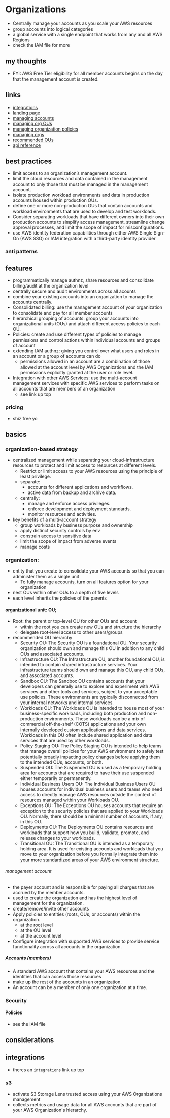 # Organizations

- Centrally manage your accounts as you scale your AWS resources
- group accounts into logical categories
- a global service with a single endpoint that works from any and all AWS Regions
- check the IAM file for more

## my thoughts

- FYI: AWS Free Tier eligibility for all member accounts begins on the day that the management account is created.

## links

- [integrations](https://docs.aws.amazon.com/organizations/latest/userguide/orgs_integrate_services_list.html)
- [landing page](https://aws.amazon.com/organizations/?did=ap_card&trk=ap_card)
- [managing accounts](https://docs.aws.amazon.com/organizations/latest/userguide/orgs_manage_accounts.html)
- [managing org OUs](https://docs.aws.amazon.com/organizations/latest/userguide/orgs_manage_ous.html)
- [managing organization policies](https://docs.aws.amazon.com/organizations/latest/userguide/orgs_manage_policies.html)
- [managing orgs](https://docs.aws.amazon.com/organizations/latest/userguide/orgs_manage_org.html)
- [recommended OUs](https://docs.aws.amazon.com/whitepapers/latest/organizing-your-aws-environment/recommended-ous.html)
- [api reference](https://docs.aws.amazon.com/organizations/latest/APIReference/Welcome.html)

## best practices

- limit access to an organization’s management account.
- limit the cloud resources and data contained in the management account to only those that must be managed in the management account.
- isolate production workload environments and data in production accounts housed within production OUs.
- define one or more non-production OUs that contain accounts and workload environments that are used to develop and test workloads.
- Consider separating workloads that have different owners into their own production accounts to simplify access management, streamline change approval processes, and limit the scope of impact for misconfigurations.
- use AWS identity federation capabilities through either AWS Single Sign-On (AWS SSO) or IAM integration with a third-party identity provider

### anti patterns

## features

- programmatically manage authnz, share resources and consolidate billing/audit at the organization level
- centrally secure and audit environments across all acounts
- combine your existing accounts into an organization to manage the accounts centrally.
- Consolidated billing: use the management account of your organization to consolidate and pay for all member accounts
- hierarchical grouping of accounts: group your accounts into organizational units (OUs) and attach different access policies to each OU.
- Policies: create and use different types of policies to manage permissions and control actions within individual accounts and groups of account
- extending IAM authnz: giving you control over what users and roles in an account or a group of accounts can do
  - permissions allowed in an account are a combination of those allowed at the account level by AWS Organizations and the IAM permissions explicitly granted at the user or role level.
- Integration with other AWS Services: use the multi-account management services with specific AWS services to perform tasks on all accounts that are members of an organization
  - see link up top

### pricing

- shiz free yo

## basics

### organization-based strategy

- centralized management while separating your cloud-infrastructure resources to protect and limit access to resources at different levels.
  - Restrict or limit access to your AWS resources using the principle of least privilege.
  - separate:
    - accounts for different applications and workflows.
    - active data from backup and archive data.
  - centrally:
    - manage and enforce access privileges.
    - enforce development and deployment standards.
    - monitor resources and activities.
- key benefits of a multi-account strategy
  - group workloads by business purpose and ownership
  - apply distinct security controls by env
  - constrain access to sensitive data
  - limit the scope of impact from adverse events
  - manage costs

### organization:

- entity that you create to consolidate your AWS accounts so that you can administer them as a single unit
  - To fully manage accounts, turn on all features option for your organization
- nest OUs within other OUs to a depth of five levels
- each level inherits the policies of the parents

#### organizational unit: OU;

- Root: the parent or top-level OU for other OUs and account
  - within the root you can create new OUs and structure the hierarchy
  - delegate root-level access to other users/groups
- recommended OU hierarchy
  - Security OU: The Security OU is a foundational OU. Your security organization should own and manage this OU in addition to any child OUs and associated accounts.
  - Infrastructure OU: The Infrastructure OU, another foundational OU, is intended to contain shared infrastructure services. Your infrastructure teams should own and manage this OU, any child OUs, and associated accounts.
  - Sandbox OU: The Sandbox OU contains accounts that your developers can generally use to explore and experiment with AWS services and other tools and services, subject to your acceptable use policies. These environments are typically disconnected from your internal networks and internal services.
  - Workloads OU: The Workloads OU is intended to house most of your business-specific workloads, including both production and non-production environments. These workloads can be a mix of commercial off-the-shelf (COTS) applications and your own internally developed custom applications and data services. Workloads in this OU often include shared application and data services that are used by other workloads.
  - Policy Staging OU: The Policy Staging OU is intended to help teams that manage overall policies for your AWS environment to safely test potentially broadly impacting policy changes before applying them to the intended OUs, accounts, or both.
  - Suspended OU: The Suspended OU is used as a temporary holding area for accounts that are required to have their use suspended either temporarily or permanently.
  - Individual Business Users OU: The Individual Business Users OU houses accounts for individual business users and teams who need access to directly manage AWS resources outside the context of resources managed within your Workloads OU.
  - Exceptions OU: The Exceptions OU houses accounts that require an exception to the security policies that are applied to your Workloads OU. Normally, there should be a minimal number of accounts, if any, in this OU.
  - Deployments OU: The Deployments OU contains resources and workloads that support how you build, validate, promote, and release changes to your workloads.
  - Transitional OU: The Transitional OU is intended as a temporary holding area. It is used for existing accounts and workloads that you move to your organization before you formally integrate them into your more standardized areas of your AWS environment structure.

###### management account

- the payer account and is responsible for paying all charges that are accrued by the member accounts.
- used to create the organization and has the highest level of management for the organization.
- create/remove/invite other accounts
- Apply policies to entities (roots, OUs, or accounts) within the organization.
  - at the root level
  - at the OU level
  - at the account level
- Configure integration with supported AWS services to provide service functionality across all accounts in the organization.

##### Accounts (members)

- A standard AWS account that contains your AWS resources and the identities that can access those resources
- make up the rest of the accounts in an organization.
- An account can be a member of only one organization at a time.

### Security

#### Policies

- see the IAM file

## considerations

## integrations

- theres an `integrations` link up top

### s3

- activate S3 Storage Lens trusted access using your AWS Organizations management
- collects metrics and usage data for all AWS accounts that are part of your AWS Organization's hierarchy.
